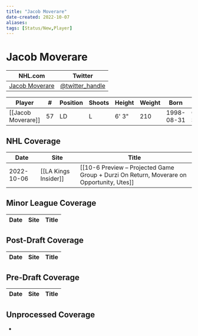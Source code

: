 ```yaml
---
title: "Jacob Moverare"
date-created: 2022-10-07
aliases: 
tags: [Status/New,Player]
---
```


# Jacob Moverare

NHL.com | Twitter
-|-
[Jacob Moverare](https://www.nhl.com/player/jacob-moverare-8479421) | [@twitter_handle](https://twitter.com/)

Player | \# | Position | Shoots | Height | Weight | Born | Birthplace | Draft 
---|---|---|---|---|---|---|---|---
[[Jacob Moverare]] | 57| LD | L | 6' 3" | 210 | 1998-08-31 | Ostersund, SWE


## NHL  Coverage
Date | Site |  Title
---|---|---
 2022-10-06   | [[LA Kings Insider]]  | [[10-6 Preview – Projected Game Group + Durzi On Return, Moverare on Opportunity, Utes]]



## Minor League Coverage
Date | Site |  Title
---|---|---



## Post-Draft Coverage
Date | Site |  Title
---|---|---



## Pre-Draft Coverage
Date | Site |  Title
---|---|---


## Unprocessed Coverage
- 
